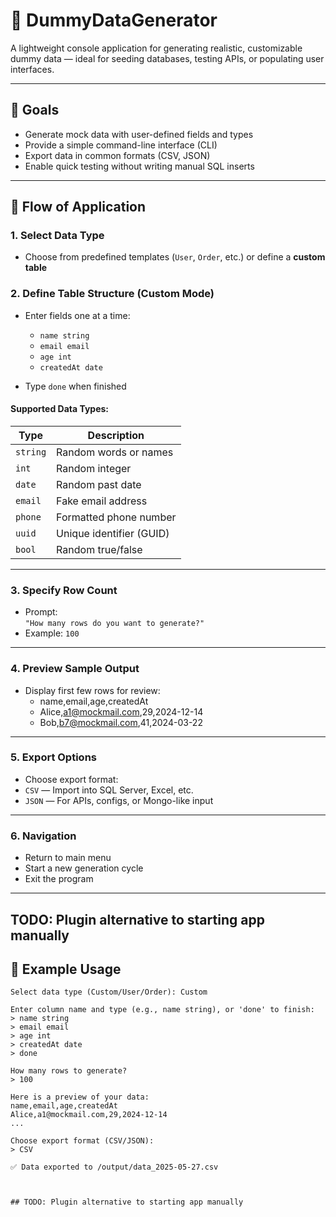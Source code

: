 ﻿# 🧪 DummyDataGenerator

A lightweight console application for generating realistic, customizable dummy data — ideal for seeding databases, testing APIs, or populating user interfaces.

---

## 🎯 Goals

- Generate mock data with user-defined fields and types
- Provide a simple command-line interface (CLI)
- Export data in common formats (CSV, JSON)
- Enable quick testing without writing manual SQL inserts

---

## 🔄 Flow of Application

### 1. **Select Data Type**
- Choose from predefined templates (`User`, `Order`, etc.) or define a **custom table**

### 2. **Define Table Structure (Custom Mode)**
- Enter fields one at a time:
  - `name string`
  - `email email`
  - `age int`
  - `createdAt date`

- Type `done` when finished

#### Supported Data Types:
| Type     | Description                         |
|----------|-------------------------------------|
| `string` | Random words or names               |
| `int`    | Random integer                      |
| `date`   | Random past date                    |
| `email`  | Fake email address                  |
| `phone`  | Formatted phone number              |
| `uuid`   | Unique identifier (GUID)            |
| `bool`   | Random true/false                   |

---

### 3. **Specify Row Count**
- Prompt:  
`"How many rows do you want to generate?"`  
- Example: `100`

---

### 4. **Preview Sample Output**
- Display first few rows for review:
	- name,email,age,createdAt
	- Alice,a1@mockmail.com,29,2024-12-14
	- Bob,b7@mockmail.com,41,2024-03-22


---

### 5. **Export Options**
- Choose export format:
- `CSV` — Import into SQL Server, Excel, etc.
- `JSON` — For APIs, configs, or Mongo-like input

---

### 6. **Navigation**
- Return to main menu
- Start a new generation cycle
- Exit the program

---



## TODO: Plugin alternative to starting app manually

## 🧪 Example Usage

```plaintext
Select data type (Custom/User/Order): Custom

Enter column name and type (e.g., name string), or 'done' to finish:
> name string
> email email
> age int
> createdAt date
> done

How many rows to generate?
> 100

Here is a preview of your data:
name,email,age,createdAt
Alice,a1@mockmail.com,29,2024-12-14
...

Choose export format (CSV/JSON):
> CSV

✅ Data exported to /output/data_2025-05-27.csv



## TODO: Plugin alternative to starting app manually
